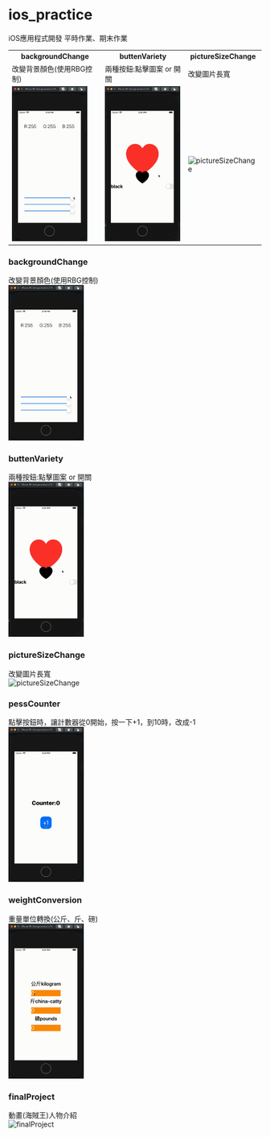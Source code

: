 # ios_practice

iOS應用程式開發 平時作業、期末作業

<table>
  <tr>
    <th>backgroundChange</th>
    <th>buttenVariety</th>
    <th>pictureSizeChange</th>
  </tr>
  <tr>
    <td>改變背景顏色(使用RBG控制)</td>
    <td>兩種按鈕:點擊圖案 or 開關</td>
    <td>改變圖片長寬</td>
  </tr>
  <tr>
    <td><img src="https://github.com/penglingg/ios_practice/blob/main/backgroundcolor.gif" width="150" alt="backgroundChange"></td>
    <td><img src="https://github.com/penglingg/ios_practice/blob/main/buttenVariety.gif" width="150" alt="buttenVariety"></td>
    <td><img src="https://github.com/penglingg/ios_practice/blob/main/pictureSizeChange.gif" width="150" alt="pictureSizeChange"></td>
  </tr>
</table>

### backgroundChange
改變背景顏色(使用RBG控制)<br>
<img src="https://github.com/penglingg/ios_practice/blob/main/backgroundcolor.gif" width="150" alt="backgroundChange"><br>

### buttenVariety
兩種按鈕:點擊圖案 or 開關<br>
<img src="https://github.com/penglingg/ios_practice/blob/main/buttenVariety.gif" width="150" alt="buttenVariety"><br>

### pictureSizeChange
改變圖片長寬<br>
<img src="https://github.com/penglingg/ios_practice/blob/main/pictureSizeChange.gif" width="150" alt="pictureSizeChange"><br>

### pessCounter
點擊按鈕時，讓計數器從0開始，按一下+1，到10時，改成-1<br>
<img src="https://github.com/penglingg/ios_practice/blob/main/pressCounter.gif" width="150" alt="pessCounter"><br>

### weightConversion
重量單位轉換(公斤、斤、磅)<br>
<img src="https://github.com/penglingg/ios_practice/blob/main/weightConversion.gif" width="150" alt="weightConversion"><br>

### finalProject
動畫(海賊王)人物介紹<br>
<img src="https://github.com/penglingg/ios_practice/blob/main/finalproject.gif" width="150" alt="finalProject"><br>
